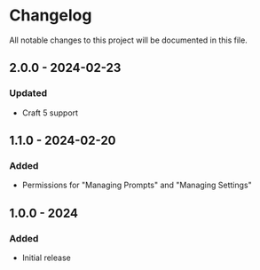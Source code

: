 # Changelog

All notable changes to this project will be documented in this file.

## 2.0.0 - 2024-02-23

### Updated
- Craft 5 support

## 1.1.0 - 2024-02-20

### Added
- Permissions for "Managing Prompts" and "Managing Settings"

## 1.0.0 - 2024

### Added
- Initial release